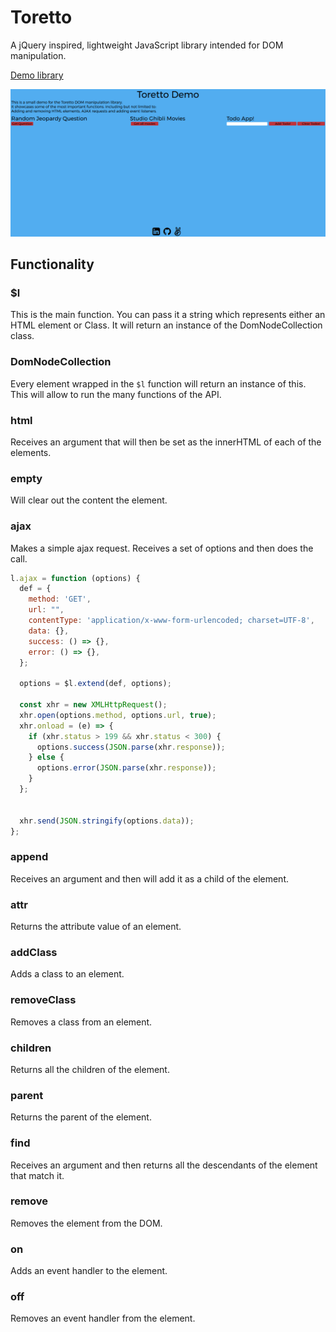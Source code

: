 # Toretto

A jQuery inspired, lightweight JavaScript library intended for DOM manipulation.

[Demo library][link]

[link]: https://luiemilio.github.io/toretto/

![Demo](/toretto_demo.png)

## Functionality

### $l

This is the main function. You can pass it a string which represents either an HTML element or Class. It will return an instance of the DomNodeCollection class.

### DomNodeCollection

Every element wrapped in the `$l` function will return an instance of this. This will allow to run the many functions of the API.

### html

Receives an argument that will then be set as the innerHTML of each of the elements.

### empty

Will clear out the content the element.

### ajax

Makes a simple ajax request. Receives a set of options and then does the call.

```javascript
l.ajax = function (options) {
  def = {
    method: 'GET',
    url: "",
    contentType: 'application/x-www-form-urlencoded; charset=UTF-8',
    data: {},
    success: () => {},
    error: () => {},
  };

  options = $l.extend(def, options);

  const xhr = new XMLHttpRequest();
  xhr.open(options.method, options.url, true);
  xhr.onload = (e) => {
    if (xhr.status > 199 && xhr.status < 300) {
      options.success(JSON.parse(xhr.response));
    } else {
      options.error(JSON.parse(xhr.response));
    }
  };


  xhr.send(JSON.stringify(options.data));
};
```

### append

Receives an argument and then will add it as a child of the element.

### attr

Returns the attribute value of an element.

### addClass

Adds a class to an element.

### removeClass

Removes a class from an element.

### children

Returns all the children of the element.

### parent

Returns the parent of the element.

### find

Receives an argument and then returns all the descendants of the element that match it.

### remove

Removes the element from the DOM.

### on

Adds an event handler to the element.

### off

Removes an event handler from the element.
